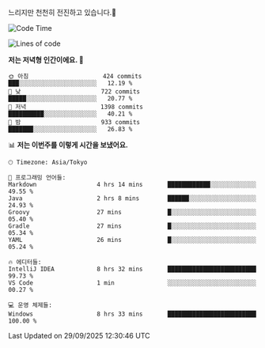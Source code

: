 느리지만 천천히 전진하고 있습니다.🐢

<!--START_SECTION:waka-->
![Code Time](http://img.shields.io/badge/Code%20Time-1%2C677%20hrs%2010%20mins-blue)

![Lines of code](https://img.shields.io/badge/%EC%A0%80%EB%8A%94%20%EC%97%AC%ED%83%9C%EA%B9%8C%EC%A7%80%20-942.4%20thousand%20%EC%A4%84%EC%9D%98%20%EC%BD%94%EB%93%9C%EB%A5%BC%20%EC%9E%91%EC%84%B1%ED%96%88%EC%96%B4%EC%9A%94.-blue)

**저는 저녁형 인간이에요. 🦉** 

```text
🌞 아침                     424 commits         ███░░░░░░░░░░░░░░░░░░░░░░   12.19 % 
🌆 낮　                     722 commits         █████░░░░░░░░░░░░░░░░░░░░   20.77 % 
🌃 저녁                     1398 commits        ██████████░░░░░░░░░░░░░░░   40.21 % 
🌙 밤　                     933 commits         ███████░░░░░░░░░░░░░░░░░░   26.83 % 
```


📊 **저는 이번주를 이렇게 시간을 보냈어요.** 

```text
🕑︎ Timezone: Asia/Tokyo

💬 프로그래밍 언어들: 
Markdown                 4 hrs 14 mins       ████████████░░░░░░░░░░░░░   49.55 % 
Java                     2 hrs 8 mins        ██████░░░░░░░░░░░░░░░░░░░   24.93 % 
Groovy                   27 mins             █░░░░░░░░░░░░░░░░░░░░░░░░   05.40 % 
Gradle                   27 mins             █░░░░░░░░░░░░░░░░░░░░░░░░   05.34 % 
YAML                     26 mins             █░░░░░░░░░░░░░░░░░░░░░░░░   05.24 % 

🔥 에디터들: 
IntelliJ IDEA            8 hrs 32 mins       █████████████████████████   99.73 % 
VS Code                  1 min               ░░░░░░░░░░░░░░░░░░░░░░░░░   00.27 % 

💻 운영 체제들: 
Windows                  8 hrs 33 mins       █████████████████████████   100.00 % 
```


 Last Updated on 29/09/2025 12:30:46 UTC
<!--END_SECTION:waka-->
